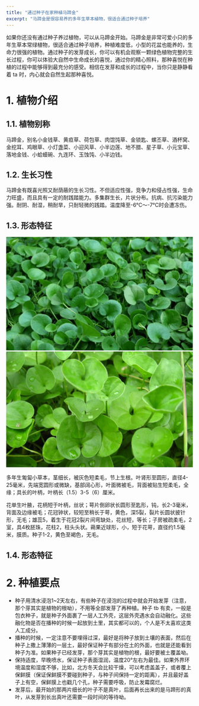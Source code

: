 ```yaml
---
title: "通过种子在家种植马蹄金"
excerpt: "马蹄金是很容易养的多年生草本植物，很适合通过种子培养"
---
```


如果你还没有通过种子养过植物，可以从马蹄金开始。马蹄金是非常可爱小只的多年生草本常绿植物，很适合通过种子培养，种植难度低，小型的花盆也能养的，生命力很强的植物。通过种子的发芽成长，你可以有机会观察一颗绿色植物完整的生长过程，你可以体验大自然中生命成长的喜悦，通过你的精心照料，那种喜悦在种植的过程中能够得到最充分的感受。相信在发芽和成长的过程中，当你只是静静看着 ta 时，内心就会自然生起那种喜悦。

# 1. 植物介绍

## 1.1. 植物别称

马蹄金，别名小金钱草、黄疸草、荷包草、肉馄饨草、金锁匙、螺丕草、酒杯窝、金挖耳、鸡眼草、小灯盏菜、小迎风草、小半边莲、地不腊、星子草、小元宝草、落地金钱、小蛤蟆碗、九连环、玉蚀饨、小半边钱。

## 1.2. 生长习性

马蹄金有既喜光照又耐荫蔽的生长习性。不但适应性强，竞争力和侵占性强，生命力旺盛，而且具有一定的耐践踏能力。多集群生长，片状分布。抗病、抗污染能力强。耐阴、耐湿，稍耐旱，只耐轻微的践踏。温度降至-6℃～-7℃时会遭冻伤。

## 1.3. 形态特征

![马蹄金](/assets/images/plants/matijin/matijin-1.jpg)
![马蹄金](/assets/images/plants/matijin/matijin-2.jpg)

多年生匍匐小草本，茎细长，被灰色短柔毛，节上生根。叶肾形至圆形，直径4-25毫米，先端宽圆形或微缺，基部阔心形，叶面微被毛，背面被贴生短柔毛，全缘；具长的叶柄，叶柄长（1.5）3-5（6）厘米。 

花单生叶腋，花柄短于叶柄，丝状；萼片倒卵状长圆形至匙形，钝，长2-3毫米，背面及边缘被毛；花冠钟状，较短至稍长于萼，黄色，深5裂，裂片长圆状披针形，无毛；雄蕊5，着生于花冠2裂片间弯缺处，花丝短，等长；子房被疏柔毛，2室，具4枚胚珠，花柱2，柱头头状。蒴果近球形，小，短于花萼，直径约1.5毫米，膜质。种子1-2，黄色至褐色，无毛。 

## 1.4. 形态特征

# 2. 种植要点

- 种子用清水浸泡1~2天左右，有些种子在浸泡的过程中就会开始发芽（注意，那个芽其实是植物的根呦），不用等全部发芽了再种植。种子 tb 有卖，一般是包衣种子，就是种子外面裹了一层人工外壳，这层外壳遇水会自动融化。这些融化物是否在播种的时候一起放到土里，其实都可以的，个人是不太喜欢这类人工成分。
- 播种的时候，一定注意不要埋得过深，最好是将种子放到土壤的表面，然后在种子上撒上薄薄的一层土，最好保证种子有部分在土的外面，也就是还能看到种子为准。如果种子已经发芽，那个芽其实是植物的根，最好要被土覆盖呦。
- 保持适度，早晚喷水，保证种子表面湿润，温度20°左右为最佳。如果外界环境温度和湿度不够，比如，北方冬天会比较干燥，可以考虑盖盖子，或者覆上保鲜膜（保证保鲜膜不要碰到种子，与种子间保持一定的距离），并且最好盖子上有空，保鲜膜上也戳几个孔，种子需要呼吸，防止发霉腐烂。
- 发芽后，最开始的那两片细长的叶子不是真叶，后面再长出来的是马蹄形的真叶，从发芽到长出真叶还需要一段时间的等待呦。